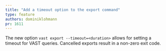 ```yaml
---
title: "Add a timeout option to the export command"
type: feature
authors: dominiklohmann
pr: 1611
---
```


The new option `vast export --timeout=<duration>` allows for setting a timeout
for VAST queries. Cancelled exports result in a non-zero exit code.
